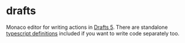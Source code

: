 # drafts

Monaco editor for writing actions in [Drafts 5](https://getdrafts.com/). There are standalone [typescript definitions](https://github.com/xavdid/drafts/blob/master/definitions/drafts.d.ts) included if you want to write code separately too.
